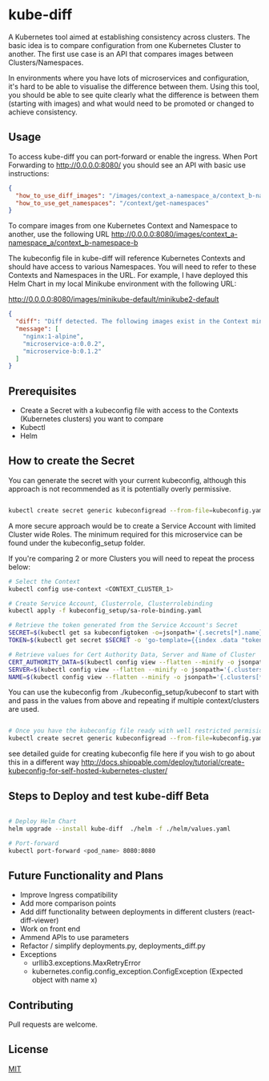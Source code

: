# kube-diff

A Kubernetes tool aimed at establishing consistency across clusters. The basic idea is to compare configuration from one Kubernetes Cluster to another. The first use case is an API that compares images between Clusters/Namespaces. 

In environments where you have lots of microservices and configuration, it's hard to be able to visualise the difference between them. Using this tool, you should be able to see quite clearly what the difference is between them (starting with images) and what would need to be promoted or changed to achieve consistency.

## Usage

 To access kube-diff you can port-forward or enable the ingress. When Port Forwarding to http://0.0.0.0:8080/ you should see an API with basic use instructions:

```json
{
  "how_to_use_diff_images": "/images/context_a-namespace_a/context_b-namespace-b", 
  "how_to_use_get_namespaces": "/context/get-namespaces"
}
```

To compare images from one Kubernetes Context and Namespace to another, use the following URL
http://0.0.0.0:8080/images/context_a-namespace_a/context_b-namespace-b

The kubeconfig file in kube-diff will reference Kubernetes Contexts and should have access to various Namespaces. You will need to refer to these Contexts and Namespaces in the URL. For example, I have deployed this Helm Chart in my local Minikube environment with the following URL:

http://0.0.0.0:8080/images/minikube-default/minikube2-default


```json
{
  "diff": "Diff detected. The following images exist in the Context minikube with Namespace default and not in the Context minikube2 with Namespace default.", 
  "message": [
    "nginx:1-alpine",
    "microservice-a:0.0.2",
    "microservice-b:0.1.2"
  ]
}
```

## Prerequisites 

- Create a Secret with a kubeconfig file with access to the Contexts (Kubernetes clusters) you want to compare
- Kubectl
- Helm

## How to create the Secret

You can generate the secret with your current kubeconfig, although this approach is not recommended as it is potentially overly permissive.

```bash

kubectl create secret generic kubeconfigread --from-file=kubeconfig.yaml=~/.kube/config

```

A more secure approach would be to create a Service Account with limited Cluster wide Roles. The minimum required for this microservice can be found under the kubeconfig_setup folder.

If you're comparing 2 or more Clusters you will need to repeat the process below:


```bash
# Select the Context
kubectl config use-context <CONTEXT_CLUSTER_1>

# Create Service Account, Clusterrole, Clusterrolebinding
kubectl apply -f kubeconfig_setup/sa-role-binding.yaml

# Retrieve the token generated from the Service Account's Secret
SECRET=$(kubectl get sa kubeconfigtoken -o=jsonpath='{.secrets[*].name}')
TOKEN=$(kubectl get secret $SECRET -o 'go-template={{index .data "token"}}' | base64 -D)

# Retrieve values for Cert Authority Data, Server and Name of Cluster
CERT_AUTHORITY_DATA=$(kubectl config view --flatten --minify -o jsonpath='{.clusters[*].cluster.certificate-authority-data}')
SERVER=$(kubectl config view --flatten --minify -o jsonpath='{.clusters[*].cluster.server}')
NAME=$(kubectl config view --flatten --minify -o jsonpath='{.clusters[*].name}')

```

You can use the kubeconfig from ./kubeconfig_setup/kubeconf to start with and pass in the values from above and repeating if multiple context/clusters are used. 

```bash

# Once you have the kubeconfig file ready with well restricted permisions, you can go ahead and deploy it to your cluster of chosing.
kubectl create secret generic kubeconfigread --from-file=kubeconfig.yaml=<filename>
```

see detailed guide for creating kubeconfig file here if you wish to go about this in a different way
http://docs.shippable.com/deploy/tutorial/create-kubeconfig-for-self-hosted-kubernetes-cluster/

## Steps to Deploy and test kube-diff Beta


```bash

# Deploy Helm Chart
helm upgrade --install kube-diff  ./helm -f ./helm/values.yaml

# Port-forward
kubectl port-forward <pod_name> 8080:8080

```

## Future Functionality and Plans

- Improve Ingress compatibility
- Add more comparison points
- Add diff functionality between deployments in different clusters (react-diff-viewer)
- Work on front end
- Ammend APIs to use parameters
- Refactor / simplify deployments.py, deployments_diff.py
- Exceptions
  - urllib3.exceptions.MaxRetryError
  - kubernetes.config.config_exception.ConfigException (Expected object with name x)


## Contributing
Pull requests are welcome.

## License
[MIT](https://choosealicense.com/licenses/mit/)
